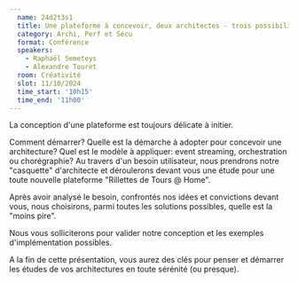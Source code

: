 ```yaml
---
  name: 24d2t3s1
  title: Une plateforme à concevoir, deux architectes - trois possibilités ?
  category: Archi, Perf et Sécu
  format: Conférence
  speakers: 
    - Raphaël Semeteys
    - Alexandre Touret
  room: Créativité
  slot: 11/10/2024
  time_start: '10h15'
  time_end: '11h00'
---
```

La conception d'une plateforme est toujours délicate à initier.

Comment démarrer? Quelle est la démarche à adopter pour concevoir une architecture? Quel est le modèle à appliquer: event streaming, orchestration ou chorégraphie? Au travers d'un besoin utilisateur, nous prendrons notre "casquette" d'architecte et déroulerons devant vous une étude pour une toute nouvelle plateforme "Rillettes de Tours @ Home".

Après avoir analysé le besoin, confrontés nos idées et convictions devant vous, nous choisirons, parmi toutes les solutions possibles, quelle est la "moins pire".

Nous vous solliciterons pour valider notre conception et les exemples d'implémentation possibles.

A la fin de cette présentation, vous aurez des clés pour penser et démarrer les études de vos architectures en toute sérénité (ou presque).

